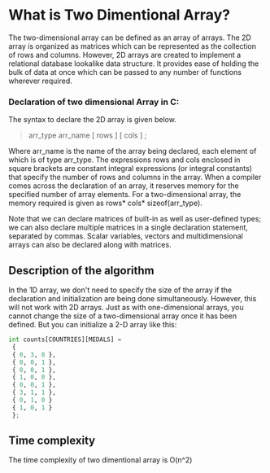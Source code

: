 # What is Two Dimentional Array?

The two-dimensional array can be defined as an array of arrays. The 2D array is organized as matrices which can be represented as the collection of rows and columns. However, 2D arrays are created to implement a relational database lookalike data structure. It provides ease of holding the bulk of data at once which can be passed to any number of functions wherever required.

### Declaration of two dimensional Array in C:

The syntax to declare the 2D array is given below.

> arr_type arr_name [ rows ] [ cols ] ;

Where arr_name is the name of the array being declared, each element of which is of type arr_type. The expressions rows and cols enclosed in square brackets are constant integral expressions (or integral constants) that specify the number of rows and columns in the array. When a compiler comes across the declaration of an array, it reserves memory for the specified number of array elements. For a two-dimensional array, the memory required is given as rows* cols* sizeof(arr_type).

Note that we can declare matrices of built-in as well as user-defined types; we can also declare multiple matrices in a single declaration statement, separated by commas. Scalar variables, vectors and multidimensional arrays can also be declared along with matrices.

## Description of the algorithm

In the 1D array, we don't need to specify the size of the array if the declaration and initialization are being done simultaneously. However, this will not work with 2D arrays.
Just as with one-dimensional arrays, you cannot change
the size of a two-dimensional array once it has been
defined.
But you can initialize a 2-D array like this:

```python
int counts[COUNTRIES][MEDALS] =
 {
 { 0, 3, 0 },
 { 0, 0, 1 },
 { 0, 0, 1 },
 { 1, 0, 0 },
 { 0, 0, 1 },
 { 3, 1, 1 },
 { 0, 1, 0 }
 { 1, 0, 1 }
 };
```

## Time complexity

The time complexity of two dimentional array is O(n^2)
